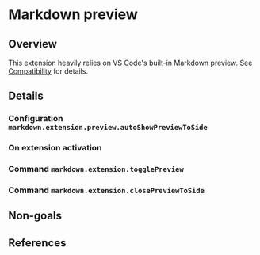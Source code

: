 # Markdown preview

## Overview

This extension heavily relies on VS Code's built-in Markdown preview. See [Compatibility](../decisions/compatibility.md) for details.

## Details

<!-- TODO: Document their behaviors. -->

### Configuration `markdown.extension.preview.autoShowPreviewToSide`

### On extension activation

### Command `markdown.extension.togglePreview`

### Command `markdown.extension.closePreviewToSide`

## Non-goals

## References
